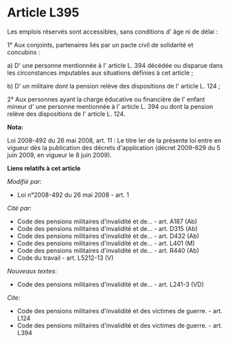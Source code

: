 # Article L395

Les emplois réservés sont accessibles, sans conditions d' âge ni de délai : 

1° Aux conjoints, partenaires liés par un pacte civil de solidarité et concubins : 

a) D' une personne mentionnée à l' article L. 394 décédée ou disparue dans les circonstances imputables aux situations
définies à cet article ; 

b) D' un militaire dont la pension relève des dispositions de l' article L. 124 ; 

2° Aux personnes ayant la charge éducative ou financière de l' enfant mineur d' une personne mentionnée à l' article L. 394
ou dont la pension relève des dispositions de l' article L. 124.

**Nota:**

Loi 2008-492 du 26 mai 2008, art. 11 : Le titre Ier de la présente loi entre en vigueur dès la publication des décrets
d'application (décret 2009-629 du 5 juin 2009, en vigueur le 8 juin 2009).

**Liens relatifs à cet article**

_Modifié par_:

  - Loi n°2008-492 du 26 mai 2008 - art. 1

_Cité par_:

  - Code des pensions militaires d'invalidité et de... - art. A187 (Ab)
  - Code des pensions militaires d'invalidité et de... - art. D315 (Ab)
  - Code des pensions militaires d'invalidité et de... - art. D432 (Ab)
  - Code des pensions militaires d'invalidité et de... - art. L401 (M)
  - Code des pensions militaires d'invalidité et de... - art. R440 (Ab)
  - Code du travail - art. L5212-13 (V)

_Nouveaux textes_:

  - Code des pensions militaires d'invalidité et de... - art. L241-3 (VD)

_Cite_:

  - Code des pensions militaires d'invalidité et des victimes de guerre. - art. L124
  - Code des pensions militaires d'invalidité et des victimes de guerre. - art. L394
